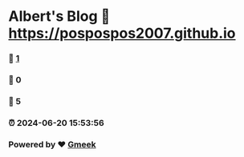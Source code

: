 # Albert's Blog :link: https://pospospos2007.github.io 
### :page_facing_up: [1](https://pospospos2007.github.io/tag.html) 
### :speech_balloon: 0 
### :hibiscus: 5 
### :alarm_clock: 2024-06-20 15:53:56 
### Powered by :heart: [Gmeek](https://github.com/Meekdai/Gmeek)
